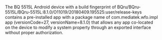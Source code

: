 The BQ 5515L Android device with a build fingerprint of BQru/BQru-5515L/BQru-5515L:8.1.0/O11019/20180409.195525:user/release-keys contains a pre-installed app with a package name of com.mediatek.wfo.impl app (versionCode=27, versionName=8.1.0) that allows any app co-located on the device to modify a system property through an exported interface without proper authorization.